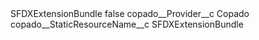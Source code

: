 <?xml version="1.0" encoding="UTF-8"?>
<CustomMetadata xmlns="http://soap.sforce.com/2006/04/metadata" xmlns:xsi="http://www.w3.org/2001/XMLSchema-instance" xmlns:xsd="http://www.w3.org/2001/XMLSchema">
    <label>SFDXExtensionBundle</label>
    <protected>false</protected>
    <values>
        <field>copado__Provider__c</field>
        <value xsi:type="xsd:string">Copado</value>
    </values>
    <values>
        <field>copado__StaticResourceName__c</field>
        <value xsi:type="xsd:string">SFDXExtensionBundle</value>
    </values>
</CustomMetadata>
